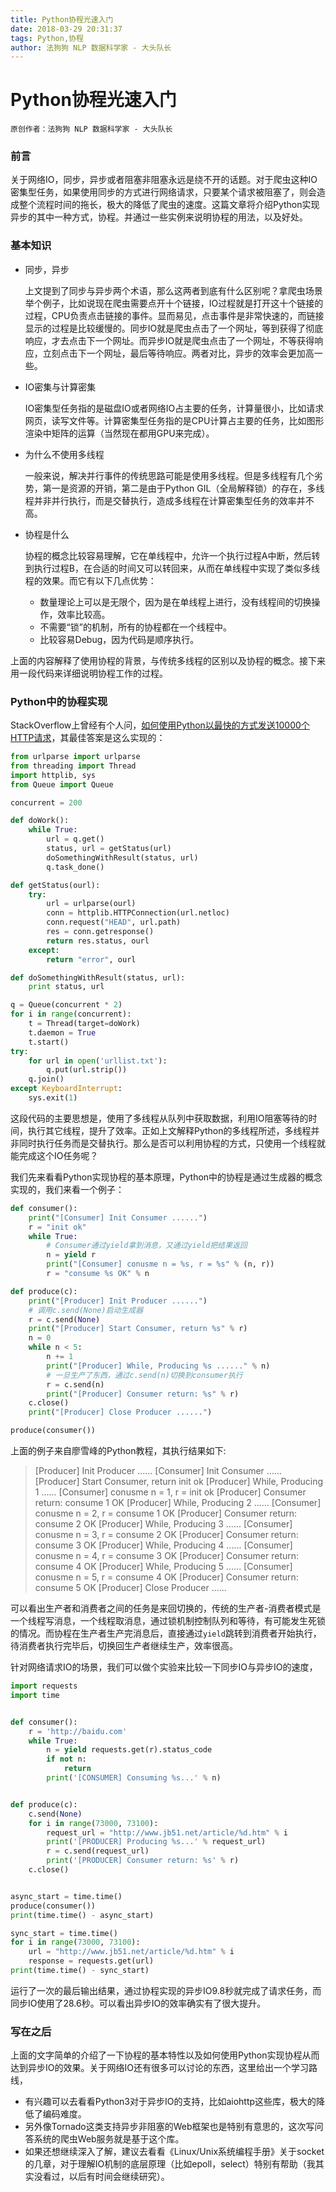 ```yaml
---
title: Python协程光速入门
date: 2018-03-29 20:31:37
tags: Python,协程
author: 法狗狗 NLP 数据科学家 - 大头队长
---
```


Python协程光速入门
==================

`原创作者：法狗狗 NLP 数据科学家 - 大头队长`

### 前言

关于网络IO，同步，异步或者阻塞非阻塞永远是绕不开的话题。对于爬虫这种IO密集型任务，如果使用同步的方式进行网络请求，只要某个请求被阻塞了，则会造成整个流程时间的拖长，极大的降低了爬虫的速度。这篇文章将介绍Python实现异步的其中一种方式，协程。并通过一些实例来说明协程的用法，以及好处。

### 基本知识

* 同步，异步

  上文提到了同步与异步两个术语，那么这两者到底有什么区别呢？拿爬虫场景举个例子，比如说现在爬虫需要点开十个链接，IO过程就是打开这十个链接的过程，CPU负责点击链接的事件。显而易见，点击事件是非常快速的，而链接显示的过程是比较缓慢的。同步IO就是爬虫点击了一个网址，等到获得了彻底响应，才去点击下一个网址。而异步IO就是爬虫点击了一个网址，不等获得响应，立刻点击下一个网址，最后等待响应。两者对比，异步的效率会更加高一些。

* IO密集与计算密集

  IO密集型任务指的是磁盘IO或者网络IO占主要的任务，计算量很小，比如请求网页，读写文件等。计算密集型任务指的是CPU计算占主要的任务，比如图形渲染中矩阵的运算（当然现在都用GPU来完成）。


* 为什么不使用多线程

  一般来说，解决并行事件的传统思路可能是使用多线程。但是多线程有几个劣势，第一是资源的开销，第二是由于Python GIL（全局解释锁）的存在，多线程并非并行执行，而是交替执行，造成多线程在计算密集型任务的效率并不高。

* 协程是什么

  协程的概念比较容易理解，它在单线程中，允许一个执行过程A中断，然后转到执行过程B，在合适的时间又可以转回来，从而在单线程中实现了类似多线程的效果。而它有以下几点优势：

  * 数量理论上可以是无限个，因为是在单线程上进行，没有线程间的切换操作，效率比较高。
  * 不需要“锁”的机制，所有的协程都在一个线程中。
  * 比较容易Debug，因为代码是顺序执行。

上面的内容解释了使用协程的背景，与传统多线程的区别以及协程的概念。接下来用一段代码来详细说明协程工作的过程。



### Python中的协程实现

StackOverflow上曾经有个人问，[如何使用Python以最快的方式发送10000个HTTP请求](https://stackoverflow.com/questions/2632520/what-is-the-fastest-way-to-send-100-000-http-requests-in-python)，其最佳答案是这么实现的：

```python
from urlparse import urlparse
from threading import Thread
import httplib, sys
from Queue import Queue

concurrent = 200

def doWork():
    while True:
        url = q.get()
        status, url = getStatus(url)
        doSomethingWithResult(status, url)
        q.task_done()

def getStatus(ourl):
    try:
        url = urlparse(ourl)
        conn = httplib.HTTPConnection(url.netloc)
        conn.request("HEAD", url.path)
        res = conn.getresponse()
        return res.status, ourl
    except:
        return "error", ourl

def doSomethingWithResult(status, url):
    print status, url

q = Queue(concurrent * 2)
for i in range(concurrent):
    t = Thread(target=doWork)
    t.daemon = True
    t.start()
try:
    for url in open('urllist.txt'):
        q.put(url.strip())
    q.join()
except KeyboardInterrupt:
    sys.exit(1)
```

这段代码的主要思想是，使用了多线程从队列中获取数据，利用IO阻塞等待的时间，执行其它线程，提升了效率。正如上文解释Python的多线程所述，多线程并非同时执行任务而是交替执行。那么是否可以利用协程的方式，只使用一个线程就能完成这个IO任务呢？

我们先来看看Python实现协程的基本原理，Python中的协程是通过生成器的概念实现的，我们来看一个例子：

```python
def consumer():
    print("[Consumer] Init Consumer ......")
    r = "init ok"
    while True:
        # Consumer通过yield拿到消息，又通过yield把结果返回
        n = yield r
        print("[Consumer] conusme n = %s, r = %s" % (n, r))
        r = "consume %s OK" % n

def produce(c):
    print("[Producer] Init Producer ......")
    # 调用c.send(None)启动生成器
    r = c.send(None)
    print("[Producer] Start Consumer, return %s" % r)
    n = 0
    while n < 5:
        n += 1
        print("[Producer] While, Producing %s ......" % n)
        # 一旦生产了东西，通过c.send(n)切换到consumer执行
        r = c.send(n)
        print("[Producer] Consumer return: %s" % r)
    c.close()
    print("[Producer] Close Producer ......")

produce(consumer())
```

上面的例子来自廖雪峰的Python教程，其执行结果如下:

> [Producer] Init Producer ......
> [Consumer] Init Consumer ......
> [Producer] Start Consumer, return init ok
> [Producer] While, Producing 1 ......
> [Consumer] conusme n = 1, r = init ok
> [Producer] Consumer return: consume 1 OK
> [Producer] While, Producing 2 ......
> [Consumer] conusme n = 2, r = consume 1 OK
> [Producer] Consumer return: consume 2 OK
> [Producer] While, Producing 3 ......
> [Consumer] conusme n = 3, r = consume 2 OK
> [Producer] Consumer return: consume 3 OK
> [Producer] While, Producing 4 ......
> [Consumer] conusme n = 4, r = consume 3 OK
> [Producer] Consumer return: consume 4 OK
> [Producer] While, Producing 5 ......
> [Consumer] conusme n = 5, r = consume 4 OK
> [Producer] Consumer return: consume 5 OK
> [Producer] Close Producer ......

可以看出生产者和消费者之间的任务是来回切换的，传统的生产者-消费者模式是一个线程写消息，一个线程取消息，通过锁机制控制队列和等待，有可能发生死锁的情况。而协程在生产者生产完消息后，直接通过`yield`跳转到消费者开始执行，待消费者执行完毕后，切换回生产者继续生产，效率很高。

针对网络请求IO的场景，我们可以做个实验来比较一下同步IO与异步IO的速度，

```python
import requests
import time


def consumer():
    r = 'http://baidu.com'
    while True:
        n = yield requests.get(r).status_code
        if not n:
            return
        print('[CONSUMER] Consuming %s...' % n)


def produce(c):
    c.send(None)
    for i in range(73000, 73100):
        request_url = "http://www.jb51.net/article/%d.htm" % i
        print('[PRODUCER] Producing %s...' % request_url)
        r = c.send(request_url)
        print('[PRODUCER] Consumer return: %s' % r)
    c.close()


async_start = time.time()
produce(consumer())
print(time.time() - async_start)

sync_start = time.time()
for i in range(73000, 73100):
    url = "http://www.jb51.net/article/%d.htm" % i
    response = requests.get(url)
print(time.time() - sync_start)

```

运行了一次的最后输出结果，通过协程实现的异步IO9.8秒就完成了请求任务，而同步IO使用了28.6秒。可以看出异步IO的效率确实有了很大提升。

### 写在之后

上面的文字简单的介绍了一下协程的基本特性以及如何使用Python实现协程从而达到异步IO的效果。关于网络IO还有很多可以讨论的东西，这里给出一个学习路线，

* 有兴趣可以去看看Python3对于异步IO的支持，比如aiohttp这些库，极大的降低了编码难度。
* 另外像Tornado这类支持异步非阻塞的Web框架也是特别有意思的，这次写问答系统的爬虫Web服务就是基于这个库。
* 如果还想继续深入了解，建议去看看《Linux/Unix系统编程手册》关于socket的几章，对于理解IO机制的底层原理（比如epoll，select）特别有帮助（我其实没看过，以后有时间会继续研究）。


